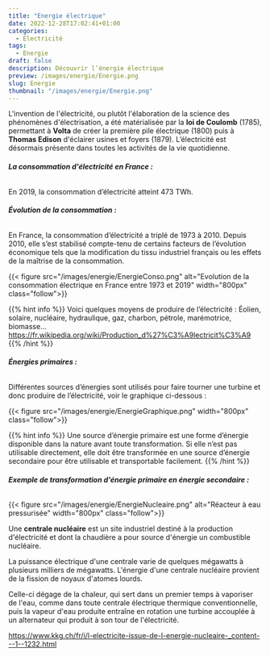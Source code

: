 ```yaml
---
title: "Energie électrique"
date: 2022-12-28T17:02:41+01:00
categories:
  - Electricité
tags:
  - Energie
draft: false
description: Découvrir l’énergie électrique
preview: /images/energie/Energie.png
slug: Energie
thumbnail: "/images/energie/Energie.png"
---
```


L'invention de l'électricité, ou plutôt l'élaboration de la science des phénomènes d'électrisation, a été matérialisée par la **loi de Coulomb** (1785), permettant à **Volta** de créer la première pile électrique (1800) puis à **Thomas Edison** d'éclairer usines et foyers (1879).
L’électricité est désormais présente dans toutes les activités de la vie quotidienne.

###### __La consommation d'électricité en France :__

En 2019, la consommation d’électricité atteint 473 TWh.

###### __Évolution de la consommation :__

En France, la consommation d’électricité a triplé de 1973 à 2010. Depuis 2010, elle s’est stabilisé compte-tenu de certains facteurs de l’évolution économique tels que la modification du tissu industriel français ou les effets de la maîtrise de la consommation.

{{< figure src="/images/energie/EnergieConso.png" alt="Evolution de la consommation électrique en France entre 1973 et 2019" width="800px" class="follow">}}

{{% hint info %}}
Voici quelques moyens de produire de l’électricité :
Éolien, solaire, nucléaire, hydraulique, gaz, charbon, pétrole, marémotrice, biomasse…
https://fr.wikipedia.org/wiki/Production_d%27%C3%A9lectricit%C3%A9
{{% /hint %}}

###### __Énergies primaires :__

Différentes sources d’énergies sont utilisés pour faire tourner une turbine et donc produire de l’électricité, voir le graphique ci-dessous :

{{< figure src="/images/energie/EnergieGraphique.png" width="800px" class="follow">}}

{{% hint info %}}
Une source d’énergie primaire est une forme d’énergie disponible dans la nature avant toute transformation. Si elle n’est pas utilisable directement, elle doit être transformée en une source d’énergie secondaire pour être utilisable et transportable facilement.
{{% /hint %}}

###### __Exemple de transformation d'énergie primaire en énergie secondaire :__

{{< figure src="/images/energie/EnergieNucleaire.png" alt="Réacteur à eau pressurisée" width="800px" class="follow">}}

Une **centrale nucléaire** est un site industriel destiné à la production d'électricité et dont la chaudière a pour source d'énergie un combustible nucléaire.

La puissance électrique d'une centrale varie de quelques mégawatts à plusieurs milliers de mégawatts.
L'énergie d'une centrale nucléaire provient de la fission de noyaux d'atomes lourds.

Celle-ci dégage de la chaleur, qui sert dans un premier temps à vaporiser de l'eau, comme dans toute centrale électrique thermique conventionnelle, puis la vapeur d'eau produite entraîne en rotation une turbine accouplée à un alternateur qui produit
à son tour de l'électricité.

https://www.kkg.ch/fr/i/l-electricite-issue-de-l-energie-nucleaire-_content---1--1232.html
